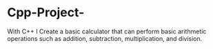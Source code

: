 # Cpp-Project-
With C++ I Create a basic calculator that can perform basic arithmetic operations such as addition, subtraction, multiplication, and division. 
